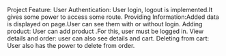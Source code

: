 Project Feature: User Authentication: User login, logout is implemented.It gives some power to access some route. Providing Information:Added data is displayed on page.User can see them with or without login. Adding product: User can add product .For this, user must be logged in. View details and order: user can also see details and cart. Deleting from cart: User also has the power to delete from order. 